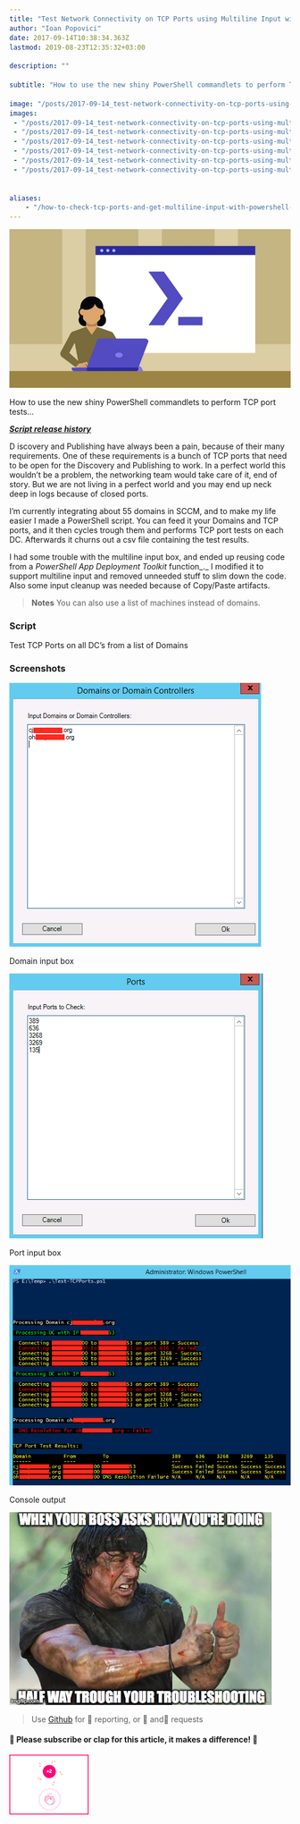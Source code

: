 ```yaml
---
title: "Test Network Connectivity on TCP Ports using Multiline Input with PowerShell"
author: "Ioan Popovici"
date: 2017-09-14T10:38:34.363Z
lastmod: 2019-08-23T12:35:32+03:00

description: ""

subtitle: "How to use the new shiny PowerShell commandlets to perform TCP port tests…"

image: "/posts/2017-09-14_test-network-connectivity-on-tcp-ports-using-multiline-input-with-powershell/images/1.jpeg" 
images:
 - "/posts/2017-09-14_test-network-connectivity-on-tcp-ports-using-multiline-input-with-powershell/images/1.jpeg" 
 - "/posts/2017-09-14_test-network-connectivity-on-tcp-ports-using-multiline-input-with-powershell/images/2.png" 
 - "/posts/2017-09-14_test-network-connectivity-on-tcp-ports-using-multiline-input-with-powershell/images/3.png" 
 - "/posts/2017-09-14_test-network-connectivity-on-tcp-ports-using-multiline-input-with-powershell/images/4.png" 
 - "/posts/2017-09-14_test-network-connectivity-on-tcp-ports-using-multiline-input-with-powershell/images/5.jpeg" 
 - "/posts/2017-09-14_test-network-connectivity-on-tcp-ports-using-multiline-input-with-powershell/images/6.gif" 


aliases:
    - "/how-to-check-tcp-ports-and-get-multiline-input-with-powershell-d4d17b563cc6"
---
```


![image](/posts/2017-09-14_test-network-connectivity-on-tcp-ports-using-multiline-input-with-powershell/images/1.jpeg)



How to use the new shiny PowerShell commandlets to perform TCP port tests…

[**_Script release history_**](https://SCCM.Zone/test-tcpports-changelog)


D
iscovery and Publishing have always been a pain, because of their many requirements. One of these requirements is a bunch of TCP ports that need to be open for the Discovery and Publishing to work. In a perfect world this wouldn’t be a problem, the networking team would take care of it, end of story. But we are not living in a perfect world and you may end up neck deep in logs because of closed ports.

I’m currently integrating about 55 domains in SCCM, and to make my life easier I made a PowerShell script. You can feed it your Domains and TCP ports, and it then cycles trough them and performs TCP port tests on each DC. Afterwards it churns out a csv file containing the test results.

I had some trouble with the multiline input box, and ended up reusing code from a _PowerShell App Deployment Toolkit_ function_._ I modified it to support multiline input and removed unneeded stuff to slim down the code. Also some input cleanup was needed because of Copy/Paste artifacts.
> **Notes** You can also use a list of machines instead of domains.

### Script


Test TCP Ports on all DC’s from a list of Domains



### Screenshots




![image](/posts/2017-09-14_test-network-connectivity-on-tcp-ports-using-multiline-input-with-powershell/images/2.png)

Domain input box





![image](/posts/2017-09-14_test-network-connectivity-on-tcp-ports-using-multiline-input-with-powershell/images/3.png)

Port input box





![image](/posts/2017-09-14_test-network-connectivity-on-tcp-ports-using-multiline-input-with-powershell/images/4.png)

Console output





![image](/posts/2017-09-14_test-network-connectivity-on-tcp-ports-using-multiline-input-with-powershell/images/5.jpeg)

> Use [Github](https://SCCM.Zone/Issues) for 🐛 reporting, or 🌈 and🦄 requests

#### 🙏 Please subscribe or clap for this article, it makes a difference! 🙏




![image](/posts/2017-09-14_test-network-connectivity-on-tcp-ports-using-multiline-input-with-powershell/images/6.gif)
